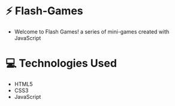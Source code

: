 # :zap: Flash-Games
- Welcome to Flash Games! a series of mini-games created with JavaScript
# :computer: Technologies Used
- HTML5
- CSS3
- JavaScript


